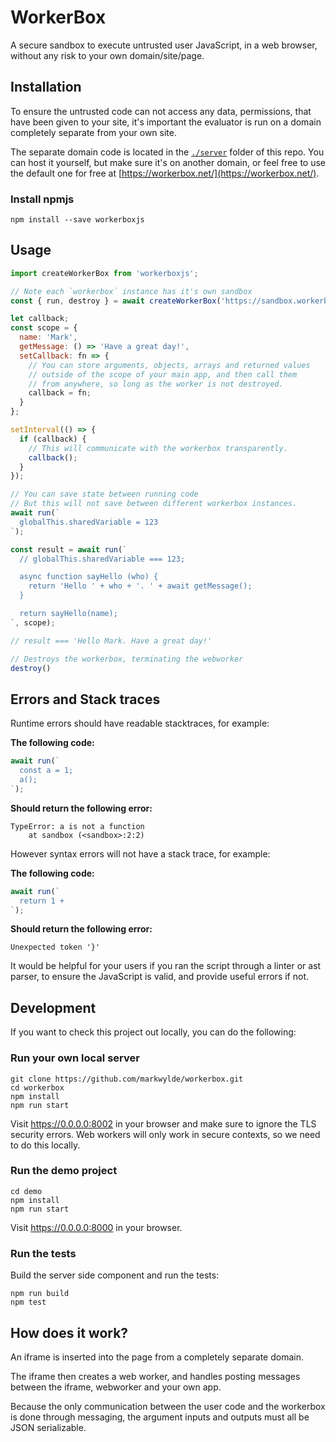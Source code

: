 # WorkerBox
A secure sandbox to execute untrusted user JavaScript, in a web browser, without any risk to your own domain/site/page.

## Installation
To ensure the untrusted code can not access any data, permissions,  that have been given to your site, it's important the evaluator is run on a domain completely separate from your own site.

The separate domain code is located in the [`./server`](./server) folder of this repo. You can host it yourself, but make sure it's on another domain, or feel free to use the default one for free at [https://workerbox.net/](https://workerbox.net/).

### Install npmjs
```
npm install --save workerboxjs
```

## Usage
```javascript
import createWorkerBox from 'workerboxjs';

// Note each `workerbox` instance has it's own sandbox
const { run, destroy } = await createWorkerBox('https://sandbox.workerbox.net/');

let callback;
const scope = {
  name: 'Mark',
  getMessage: () => 'Have a great day!',
  setCallback: fn => {
    // You can store arguments, objects, arrays and returned values
    // outside of the scope of your main app, and then call them
    // from anywhere, so long as the worker is not destroyed.
    callback = fn;
  }
};

setInterval(() => {
  if (callback) {
    // This will communicate with the workerbox transparently.
    callback();
  }
});

// You can save state between running code
// But this will not save between different workerbox instances.
await run(`
  globalThis.sharedVariable = 123
`);

const result = await run(`
  // globalThis.sharedVariable === 123;

  async function sayHello (who) {
    return 'Hello ' + who + '. ' + await getMessage();
  }

  return sayHello(name);
`, scope);

// result === 'Hello Mark. Have a great day!'

// Destroys the workerbox, terminating the webworker
destroy()
```

## Errors and Stack traces
Runtime errors should have readable stacktraces, for example:

**The following code:**
```javascript
await run(`
  const a = 1;
  a();
`);
```

**Should return the following error:**
```text
TypeError: a is not a function
    at sandbox (<sandbox>:2:2)
```

However syntax errors will not have a stack trace, for example:

**The following code:**
```javascript
await run(`
  return 1 +
`);
```

**Should return the following error:**
```text
Unexpected token '}'
```

It would be helpful for your users if you ran the script through a linter or ast parser, to ensure the JavaScript is valid, and provide useful errors if not.

## Development
If you want to check this project out locally, you can do the following:

### Run your own local server
```
git clone https://github.com/markwylde/workerbox.git
cd workerbox
npm install
npm run start
```

Visit https://0.0.0.0:8002 in your browser and make sure to ignore the TLS security errors.
Web workers will only work in secure contexts, so we need to do this locally.

### Run the demo project
```
cd demo
npm install
npm run start
```

Visit https://0.0.0.0:8000 in your browser.

### Run the tests

Build the server side component and run the tests:

```
npm run build
npm test
```

## How does it work?
An iframe is inserted into the page from a completely separate domain.

The iframe then creates a web worker, and handles posting messages between the iframe, webworker and your own app.

Because the only communication between the user code and the workerbox is done through messaging, the argument inputs and outputs must all be JSON serializable.
